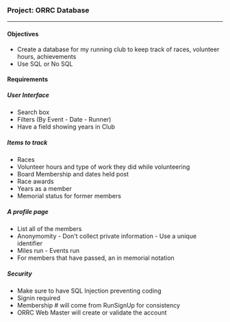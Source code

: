 ### Project: ORRC Database
***

#### Objectives
* Create a database for my running club to keep track of races, volunteer hours, achievements
* Use SQL or No SQL

#### Requirements

##### User Interface
* Search box
* Filters (By Event - Date - Runner)
* Have a field showing years in Club

##### Items to track
* Races
* Volunteer hours and type of work they did while volunteering
* Board Membership and dates held post
* Race awards
* Years as a member
* Memorial status for former members

##### A profile page
* List all of the members
* Anonymomity - Don't collect private information - Use a unique identifier
* Miles run - Events run
* For members that have passed, an in memorial notation

##### Security
* Make sure to have SQL Injection preventing coding
* Signin required
* Membership # will come from RunSignUp for consistency
* ORRC Web Master will create or validate the account
